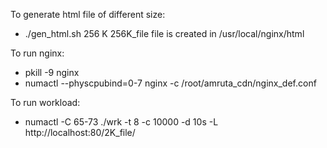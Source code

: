 To generate html file of different size: 
- ./gen_html.sh 256 K 256K_file
file is created in /usr/local/nginx/html

To run nginx:
- pkill -9 nginx
- numactl --physcpubind=0-7 nginx -c /root/amruta_cdn/nginx_def.conf

To run workload:
- numactl -C 65-73 ./wrk -t 8 -c 10000 -d 10s -L http://localhost:80/2K_file/
